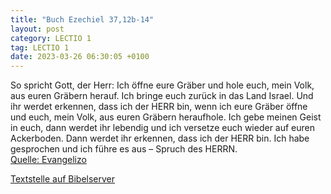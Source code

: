 ```yaml
---
title: "Buch Ezechiel 37,12b-14"
layout: post
category: LECTIO 1
tag: LECTIO 1
date: 2023-03-26 06:30:05 +0100
---
```

So spricht Gott, der Herr: Ich öffne eure Gräber und hole euch, mein Volk, aus euren Gräbern herauf. Ich bringe euch zurück in das Land Israel.
Und ihr werdet erkennen, dass ich der HERR bin, wenn ich eure Gräber öffne und euch, mein Volk, aus euren Gräbern heraufhole.
Ich gebe meinen Geist in euch, dann werdet ihr lebendig und ich versetze euch wieder auf euren Ackerboden.<!--more--> Dann werdet ihr erkennen, dass ich der HERR bin. Ich habe gesprochen und ich führe es aus – Spruch des HERRN.<br>
[Quelle: Evangelizo](https://evangeliumtagfuertag.org/DE/gospel)

[Textstelle auf Bibelserver](https://www.bibleserver.com/EU/Ezechiel37,12b-14)
